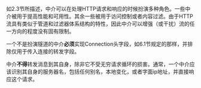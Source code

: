 如2.3节所描述，中介可以在处理HTTP请求和响应的时候扮演多种角色。一些中介被用于提高性能和可用性。其余一些被用于访问控制或者内容过滤。由于HTTP流具有类似于管道和过滤器体系结构的特性，因此中介可以增强（或干扰）流的任一方向的程度没有固有限制。

一个不是扮演隧道的中介**必须**实现Connection头字段，如6.1节规定的那样，并排除仅用于传入连接的转发字段。

中介**不得**转发消息到其自身，除非它不受无穷请求循环的损害。通常，一个中介应该识别其自身的服务器名，包括任何别名，本地变化，或者字面ip地址，并直接响应这个请求。